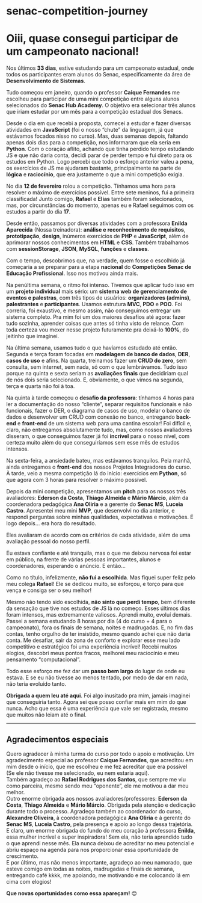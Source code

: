 # senac-competition-journey

# Oiii, quase consegui participar de um campeonato nacional!

Nos últimos **33 dias**, estive estudando para um campeonato estadual, onde todos os participantes eram alunos do Senac, especificamente da área de **Desenvolvimento de Sistemas**.

Tudo começou em janeiro, quando o professor **Caique Fernandes** me escolheu para participar de uma mini competição entre alguns alunos selecionados do **Senac Hub Academy**. O objetivo era selecionar três alunos que iriam estudar por um mês para a competição estadual dos Senacs.

Desde o dia em que recebi a proposta, comecei a estudar e fazer diversas atividades em **JavaScript** (foi o nosso “chute” da linguagem, já que estávamos focados nisso no curso). Mas, duas semanas depois, faltando apenas dois dias para a competição, nos informaram que ela seria em **Python**. Com o coração aflito, achando que tinha perdido tempo estudando JS e que não daria conta, decidi parar de perder tempo e fui direto para os estudos em Python. Logo percebi que todo o esforço anterior valeu a pena, os exercícios de JS me ajudaram bastante, principalmente na parte de **lógica** e **raciocínio**, que era justamente o que a mini competição exigia.

No dia **12 de fevereiro** rolou a competição. Tínhamos uma hora para resolver o máximo de exercícios possível. Entre sete meninos, fui a primeira classificada! Junto comigo, **Rafael** e **Elias** também foram selecionados, mas, por circunstâncias do momento, apenas eu e Rafael seguimos com os estudos a partir do dia **17**.

Desde então, passamos por diversas atividades com a professora **Enilda Aparecida** (Nossa treinadora): **análise e reconhecimento de requisitos**, **prototipação**, **design**, inúmeros exercícios de **PHP** e **JavaScript**, além de aprimorar nossos conhecimentos em **HTML** e **CSS**. Também trabalhamos com **sessionStorage**, **JSON**, **MySQL**, **funções** e **classes**.

Com o tempo, descobrimos que, na verdade, quem fosse o escolhido já começaria a se preparar para a etapa **nacional** do **Competições Senac de Educação Profissional**. Isso nos motivou ainda mais.

Na penúltima semana, o ritmo foi intenso. Tivemos que aplicar tudo isso em um **projeto individual** mais sério: um **sistema web de gerenciamento de eventos e palestras**, com três tipos de usuários: **organizadores (admins)**, **palestrantes** e **participantes**. Usamos estrutura **MVC**, **PDO** e **POO**. Foi correria, foi exaustivo, e mesmo assim, não conseguimos entregar um sistema completo. Pra mim foi um dos maiores desafios até agora: fazer tudo sozinha, aprender coisas que antes só tinha visto de relance. Com toda certeza vou mexer nesse projeto futuramente pra deixá-lo **100%**, do jeitinho que imaginei.

Na última semana, usamos tudo o que havíamos estudado até então. Segunda e terça foram focadas em **modelagem de banco de dados**, **DER**, **casos de uso** e afins. Na quarta, treinamos fazer um **CRUD do zero**, sem consulta, sem internet, sem nada, só com o que lembrávamos. Tudo isso porque na quinta e sexta seriam as **avaliações finais** que decidiriam qual de nós dois seria selecionado. E, obviamente, o que vimos na segunda, terça e quarta não foi à toa.

Na quinta à tarde começou o **desafio da professora**: tínhamos 4 horas para ler a documentação do nosso “cliente”, separar requisitos funcionais e não funcionais, fazer o DER, o diagrama de casos de uso, modelar o banco de dados e desenvolver um CRUD com conexão no banco, entregando **back-end** e **front-end** de um sistema web para uma cantina escolar! Foi difícil e, claro, não entregamos absolutamente tudo, mas, como nossos avaliadores disseram, o que conseguimos fazer já foi **incrível** para o nosso nível, com certeza muito além do que conseguiríamos sem esse mês de estudos intensos.

Na sexta-feira, a ansiedade bateu, mas estávamos tranquilos. Pela manhã, ainda entregamos o **front-end** dos nossos Projetos Integradores do curso. À tarde, veio a mesma competição lá do início: exercícios em **Python**, só que agora com 3 horas para resolver o máximo possível.

Depois da mini competição, apresentamos um **pitch** para os nossos três avaliadores: **Ederson da Costa**, **Thiago Almeida** e **Mário Márcio**, além da coordenadora pedagógica **Ana Oliria** e a gerente do **Senac MS**, **Luceia Castro**. Apresentei meu mini **MVP**, que desenvolvi no dia anterior, e respondi perguntas sobre minhas qualidades, expectativas e motivações. E logo depois... era hora do resultado.

Eles avaliaram de acordo com os critérios de cada atividade, além de uma avaliação pessoal do nosso perfil.

Eu estava confiante e até tranquila, mas o que me deixou nervosa foi estar em público, na frente de várias pessoas importantes, alunos e coordenadores, esperando o anúncio. E então…

Como no título, infelizmente, **não fui a escolhida**. Mas fiquei super feliz pelo meu colega **Rafael**! Ele se dedicou muito, se esforçou, e torço para que vença e consiga ser o seu melhor!

Mesmo não tendo sido escolhida, **não sinto que perdi tempo**, bem diferente da sensação que tive nos estudos de JS lá no começo. Esses últimos dias foram intensos, mas extremamente valiosos. Aprendi muito, evoluí demais. Passei a semana estudando 8 horas por dia (4 do curso + 4 para o campeonato), fora os finais de semana, noites e madrugadas. E, no fim das contas, tenho orgulho de ter insistido, mesmo quando achei que não daria conta. Me desafiar, sair da zona de conforto e explorar esse meu lado competitivo e estratégico foi uma experiência incrível! Recebi muitos elogios, descobri meus pontos fracos, melhorei meu raciocínio e meu pensamento “computacional”.

Todo esse esforço me fez dar um **passo bem largo** do lugar de onde eu estava. E se eu não tivesse ao menos tentado, por medo de dar em nada, não teria evoluído tanto.

**Obrigada a quem leu até aqui**. Foi algo inusitado pra mim, jamais imaginei que conseguiria tanto. Agora sei que posso confiar mais em mim do que nunca. Acho que essa é uma experiência que vale ser registrada, mesmo que muitos não leiam até o final.

---

## Agradecimentos especiais

Quero agradecer à minha turma do curso por todo o apoio e motivação. Um agradecimento especial ao professor **Caique Fernandes**, que acreditou em mim desde o início, que me escolheu e me fez acreditar que era possível (Se ele não tivesse me selecionado, eu nem estaria aqui).  
Também agradeço ao **Rafael Rodrigues dos Santos**, que sempre me viu como parceira, mesmo sendo meu “oponente”, ele me motivou a dar meu melhor.  
Outro enorme obrigada aos nossos avaliadores/professores: **Ederson da Costa**, **Thiago Almeida** e **Mário Márcio**. Obrigada pela atenção e dedicação durante todo o processo. Agradeço também ao coordenador do curso, **Alexandre Oliveira**, à coordenadora pedagógica **Ana Oliria** e à gerente do **Senac MS**, **Luceia Castro**, pela presença e apoio ao longo dessa trajetória.  
E claro, um enorme obrigada do fundo do meu coração à professora **Enilda**, essa mulher incrível e super inspiradora! Sem ela, não teria aprendido tudo o que aprendi nesse mês. Ela nunca deixou de acreditar no meu potencial e abriu espaço na agenda para nos proporcionar essa oportunidade de crescimento.  
E por último, mas não menos importante, agradeço ao meu namorado, que esteve comigo em todas as noites, madrugadas e finais de semana, entregando café kkkk, me apoiando, me motivando e me colocando lá em cima com elogios!

**Que novas oportunidades como essa apareçam!** 😊
